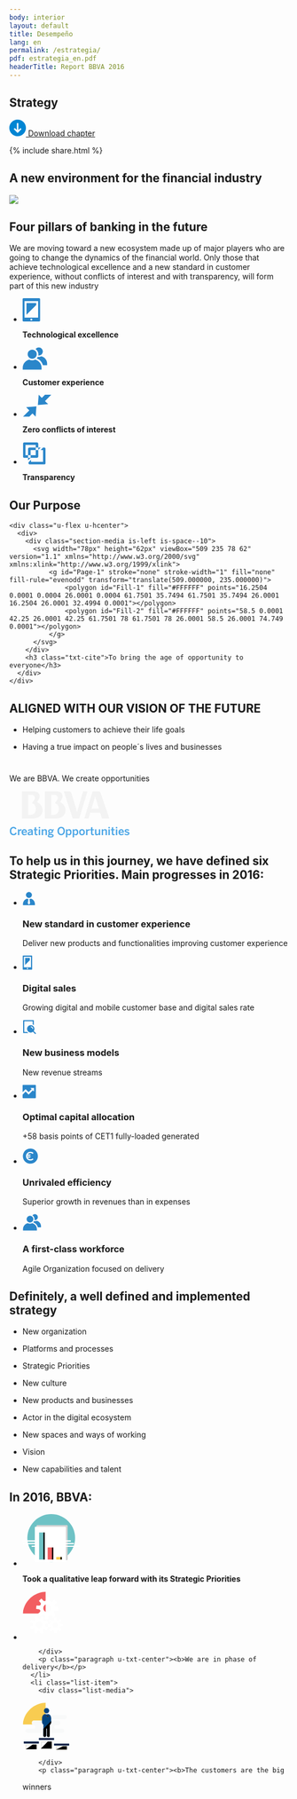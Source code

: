 ```yaml
---
body: interior
layout: default
title: Desempeño
lang: en
permalink: /estrategia/
pdf: estrategia_en.pdf
headerTitle: Report BBVA 2016
---
```



<section class="principal"  data-parallax="scroll" data-speed=".4" data-image-src="{{site.baseurl}}/images/background-estrategia.png">
  <div class="section-header section-header--strategy">
    <h1>Strategy</h1>
  </div>
</section>

<section class="section-option">
  <div class="container container--small u-flex u-space-between">
    <p class="download-option">
      <a href="{{site.baseurl}}/downloads/{{ page.pdf }}" target="_blank">
        <svg width="30px" height="30px" viewBox="-7 -1741 30 30" version="1.1" xmlns="http://www.w3.org/2000/svg" xmlns:xlink="http://www.w3.org/1999/xlink">
          <path d="M8,-1741 C-0.318181818,-1741 -7,-1734.31818 -7,-1726 C-7,-1717.68182 -0.318181818,-1711 8,-1711 C16.3181818,-1711 23,-1717.68182 23,-1726 C23,-1734.31818 16.3181818,-1741 8,-1741 Z M14.6136364,-1723.47727 L8.47727273,-1717.34091 C8.34090909,-1717.20455 8.13636364,-1717.13636 8,-1717.13636 C7.79545455,-1717.13636 7.65909091,-1717.20455 7.52272727,-1717.34091 L1.38636364,-1723.47727 C1.25,-1723.61364 1.18181818,-1723.75 1.18181818,-1723.95455 C1.18181818,-1724.15909 1.25,-1724.29545 1.38636364,-1724.43182 L2.34090909,-1725.38636 C2.61363636,-1725.65909 3.02272727,-1725.65909 3.29545455,-1725.38636 L6.02272727,-1722.65909 C6.22727273,-1722.45455 6.63636364,-1722.59091 6.63636364,-1722.93182 L6.63636364,-1734.18182 C6.63636364,-1734.59091 6.90909091,-1734.86364 7.31818182,-1734.86364 L8.68181818,-1734.86364 C9.09090909,-1734.86364 9.36363636,-1734.59091 9.36363636,-1734.18182 L9.36363636,-1722.86364 C9.36363636,-1722.59091 9.70454545,-1722.38636 9.97727273,-1722.59091 L12.7045455,-1725.31818 C12.9772727,-1725.59091 13.3863636,-1725.59091 13.6590909,-1725.31818 L14.6136364,-1724.36364 C14.75,-1724.22727 14.8181818,-1724.09091 14.8181818,-1723.88636 C14.8181818,-1723.75 14.75,-1723.61364 14.6136364,-1723.47727 Z" id="Shape" stroke="none" fill="#0085D3" fill-rule="evenodd"></path>
        </svg>
        Download chapter
      </a>
    </p>
    {% include share.html %}


  </div>
</section>

<section class="section">
  <div class="container container--small">
    <h2 class="title-section title-section--inside u-txt-center">A new environment for the financial industry</h2>
    <img src="{{site.baseurl}}/images/grafico-entorno-en.svg" />
  </div>
</section>


<section class="section section--pilares" data-parallax="scroll" data-speed=".4" data-image-src="{{site.baseurl}}/images/bg-pilares.png">
  <div class="container">
    <h2 class="u-txt-center title-section title-section--inside">Four pillars of banking in the future</h2>
    <p class="paragraph is-l u-txt-center paragraph--big">We are moving toward a new ecosystem made up of major players who are going to change the dynamics of the financial world.
Only those that achieve technological excellence and a new standard in customer experience, without conflicts of interest and with
transparency, will form part of this new industry</p>
  </div>
  <div class="container container--small">
    <ul class="list list--fourItems">
      <li class="list-item">
        <div class="list-media is-small">
          <svg width="32px" height="43px" viewBox="305 500 32 43" version="1.1" xmlns="http://www.w3.org/2000/svg" xmlns:xlink="http://www.w3.org/1999/xlink">
              <g id="Group" stroke="none" stroke-width="1" fill="none" fill-rule="evenodd" transform="translate(305.000000, 500.000000)">
                  <path d="M0,1.7546 C0,0.7856 0.78,0.0006 1.755,0.0006 L29.805,0.0006 C30.774,0.0006 31.56,0.7846 31.56,1.7546 L31.56,40.3246 C31.56,41.2946 30.78,42.0796 29.805,42.0796 L1.755,42.0796 C0.786,42.0796 0,41.2956 0,40.3246 L0,1.7546 Z M3.507,35.0656 L28.053,35.0656 L28.053,5.2596 L3.507,5.2596 L3.507,35.0656 Z M14.027,38.5726 C14.027,37.6046 14.805,36.8196 15.78,36.8196 C16.748,36.8196 17.533,37.5976 17.533,38.5726 C17.533,39.5416 16.755,40.3266 15.78,40.3266 C14.812,40.3266 14.027,39.5476 14.027,38.5726 L14.027,38.5726 Z" id="Fill-9" fill="#2A86CA"></path>
                  <polygon id="Fill-11" fill="#2A86CA" points="24.5465 12.2732 7.0135 29.8062 7.0135 8.7672 24.5465 8.7672"></polygon>
              </g>
          </svg>
        </div>
        <p class="paragraph u-txt-center"><b>Technological excellence</b></p>
      </li>
      <li class="list-item">
        <div class="list-media is-small">
          <svg width="45px" height="41px" viewBox="493 501 45 41" version="1.1" xmlns="http://www.w3.org/2000/svg" xmlns:xlink="http://www.w3.org/1999/xlink">
              <g id="Group-2" stroke="none" stroke-width="1" fill="none" fill-rule="evenodd" transform="translate(493.000000, 501.000000)">
                  <path d="M17.3241,21.1926 C21.8411,21.1926 25.5021,17.5306 25.5021,13.0146 C25.5021,8.4976 21.8411,4.8366 17.3241,4.8366 C12.8071,4.8366 9.1461,8.4976 9.1461,13.0146 C9.1461,17.5306 12.8071,21.1926 17.3241,21.1926" id="Fill-1" fill="#2A86CA"></path>
                  <path d="M22.5945,22.8288 C20.9965,23.6148 19.1815,24.0588 17.2715,24.0588 C15.3605,24.0588 13.5095,23.6138 11.9115,22.8278 C5.2365,24.4178 0.2495,30.2968 0.2495,37.3068 L0.2495,40.8198 L34.2345,40.8198 L34.2345,37.3068 C34.2345,30.2958 29.2615,24.4198 22.5945,22.8288" id="Fill-3" fill="#2A86CA"></path>
                  <path d="M28.5009,13.0144 C28.5009,13.8014 28.4179,14.5704 28.2619,15.3114 C28.5759,15.3534 28.8959,15.3764 29.2209,15.3764 C33.2359,15.3764 36.4899,12.1224 36.4899,8.1074 C36.4899,4.0924 33.2359,0.8374 29.2209,0.8374 C26.8739,0.8374 24.7869,1.9514 23.4579,3.6784 C26.4929,5.6784 28.5009,9.1154 28.5009,13.0144" id="Fill-5" fill="#2A86CA"></path>
                  <path d="M44.2303,29.7004 C44.2303,23.4694 39.8213,18.2454 33.8943,16.8314 C32.4743,17.5294 30.8663,17.9254 29.1683,17.9254 C28.5793,17.9254 27.9983,17.8744 27.4303,17.7834 C26.9403,18.8174 26.2963,19.7634 25.5273,20.5954 C31.0853,22.6804 35.2013,27.2624 36.6573,32.8234 L44.2303,32.8234 L44.2303,29.7004 Z" id="Fill-7" fill="#2A86CA"></path>
              </g>
          </svg>
        </div>
        <p class="paragraph u-txt-center"><b>Customer experience</b></p>
      </li>
      <li class="list-item">
        <div class="list-media is-small">
        <svg width="52px" height="40px" viewBox="695 502 52 40" version="1.1" xmlns="http://www.w3.org/2000/svg" xmlns:xlink="http://www.w3.org/1999/xlink">
            <path d="M718.4828,541.5613 L719.9048,523.0753 L701.4188,524.4973 L707.1068,530.1853 L695.7508,541.5143 L707.1268,541.5143 L712.7948,535.8733 L718.4828,541.5613 Z M723.9978,502.0563 L722.5758,520.5423 L741.0608,519.1203 L735.3728,513.4323 L746.7298,502.1033 L735.3538,502.1033 L729.6848,507.7443 L723.9978,502.0563 Z" id="Fill-16" stroke="none" fill="#2A86CA" fill-rule="evenodd"></path>
        </svg>
        </div>
        <p class="paragraph u-txt-center"><b>Zero conflicts of interest</b></p>
      </li>
      <li class="list-item">
        <div class="list-media is-small">
          <svg width="42px" height="41px" viewBox="884 503 42 41" version="1.1" xmlns="http://www.w3.org/2000/svg" xmlns:xlink="http://www.w3.org/1999/xlink">
              <defs>
                  <polygon id="path-1" points="0.6115 40 41.5325 40 41.5325 0.3591 0.6115 0.3591 0.6115 40"></polygon>
              </defs>
              <g id="Group-15" stroke="none" stroke-width="1" fill="none" fill-rule="evenodd" transform="translate(884.000000, 503.634200)">
                  <mask id="mask-2" fill="white">
                      <use xlink:href="#path-1"></use>
                  </mask>
                  <g id="Clip-14"></g>
                  <path d="M14.4525,28.1741 L9.8385,32.5161 L9.8385,11.8941 C9.8385,10.6201 10.8725,9.5871 12.1455,9.5871 L32.5685,9.5871 L28.2255,14.2011 L14.4525,14.2011 L14.4525,28.1741 Z M39.2255,40.0001 L12.8825,40.0001 C11.6095,40.0001 10.5755,38.9681 10.5755,37.6931 L10.5755,36.2611 L15.1895,31.6061 L15.1895,35.3861 L36.9195,35.3861 L36.9195,14.2341 L32.5255,14.2341 L36.8685,9.6201 L39.2255,9.6201 C40.5015,9.6201 41.5325,10.6531 41.5325,11.9261 L41.5325,37.6931 C41.5325,38.9681 40.5015,40.0001 39.2255,40.0001 L39.2255,40.0001 Z M5.2245,23.4281 L23.6795,23.4281 L23.6795,4.9731 L5.2245,4.9731 L5.2245,23.4281 Z M25.9875,28.0421 L2.9185,28.0421 C1.6445,28.0421 0.6115,27.0111 0.6115,25.7361 L0.6115,2.6661 C0.6115,1.3931 1.6445,0.3591 2.9185,0.3591 L25.9875,0.3591 C27.2625,0.3591 28.2945,1.3931 28.2945,2.6661 L28.2945,25.7361 C28.2945,27.0111 27.2625,28.0421 25.9875,28.0421 L25.9875,28.0421 Z" id="Fill-13" fill="#2A86CA" mask="url(#mask-2)"></path>
              </g>
          </svg>
        </div>
        <p class="paragraph u-txt-center"><b>Transparency</b></p>
      </li>
    </ul>
  </div>
</section>

<section class="section section--blueDark section--piramids">
  <div class="container">
    <h2 class="title-section title-section--inside u-txt-center">Our Purpose</h2>

    <div class="u-flex u-hcenter">
      <div>
        <div class="section-media is-left is-space--10">
          <svg width="78px" height="62px" viewBox="509 235 78 62" version="1.1" xmlns="http://www.w3.org/2000/svg" xmlns:xlink="http://www.w3.org/1999/xlink">
              <g id="Page-1" stroke="none" stroke-width="1" fill="none" fill-rule="evenodd" transform="translate(509.000000, 235.000000)">
                  <polygon id="Fill-1" fill="#FFFFFF" points="16.2504 0.0001 0.0004 26.0001 0.0004 61.7501 35.7494 61.7501 35.7494 26.0001 16.2504 26.0001 32.4994 0.0001"></polygon>
                  <polygon id="Fill-2" fill="#FFFFFF" points="58.5 0.0001 42.25 26.0001 42.25 61.7501 78 61.7501 78 26.0001 58.5 26.0001 74.749 0.0001"></polygon>
              </g>
          </svg>
        </div>
        <h3 class="txt-cite">To bring the age of opportunity to everyone</h3>
      </div>
    </div>
  </div>
</section>


<section class="section">
  <div class="container container--small">
    <h2 class="paragraph u-blue u-txt-center u-upperCase"><b>ALIGNED WITH OUR VISION OF THE FUTURE</b></h2>
    <ul class="list list--twoItems list-decoration" style="margin-bottom: 40px;">
      <li class="list-item list-decorationItem">
        <p class="paragraph no-margin">Helping customers to achieve their life goals</p>
      </li>
      <li class="list-item list-decorationItem">
        <p class="paragraph no-margin">Having a true impact on people´s lives and businesses</p>
      </li>
    </ul>
    <p class="paragraph no-margin u-txt-center is-l u-blue">We are BBVA. We create opportunities</p> 
  </div>
</section>

<section class="section section--blueDark">
  <div class="container container--small u-flex u-hcenter">
    <svg width="217px" height="85px" viewBox="619 309 217 85" version="1.1" xmlns="http://www.w3.org/2000/svg" xmlns:xlink="http://www.w3.org/1999/xlink">
        <g id="Page-1" stroke="none" stroke-width="1" fill="none" fill-rule="evenodd" transform="translate(619.000000, 310.000000)">
            <path d="M165.5721,4.9914 C164.2631,0.9694 163.5191,0.0244 159.6811,0.0244 L150.3281,0.0244 L135.3471,48.9594 L142.9591,48.9594 L146.1521,38.3874 L163.9981,38.3874 L167.2181,48.9594 L180.4611,48.9594 L165.5721,4.9914 Z M148.3261,31.2164 L154.9941,8.9044 L161.7791,31.2164 L148.3261,31.2164 Z" id="Fill-1" fill="#F3F3F3"></path>
            <path d="M91.5029,19.214 L93.8469,15.648 C98.9319,8.146 95.4269,0 85.4259,0 L64.1319,0 L64.1319,48.959 L84.6849,48.959 C102.7579,48.959 108.2199,27.922 91.5029,19.214 L91.5029,19.214 Z M75.6449,42.4 L75.6449,6.402 L81.9369,6.402 C84.9479,6.402 87.5769,8.907 87.5769,11.896 C87.5769,12.952 87.3529,13.921 86.3259,15.451 L82.2809,21.565 C86.5169,22.581 89.3529,25.84 89.3529,31.94 C89.3529,39.278 84.9479,42.4 79.1309,42.4 L75.6449,42.4 Z" id="Fill-3" fill="#F3F3F3"></path>
            <path d="M50.0463,19.214 L52.4443,15.648 C57.4663,8.146 54.0193,0 44.0353,0 L22.6993,0 L22.6993,48.959 L43.2863,48.959 C61.3333,48.959 66.7913,27.922 50.0463,19.214 M37.7223,42.4 L34.2203,42.4 L34.2203,6.402 L40.5113,6.402 C43.5363,6.402 46.1683,8.907 46.1683,11.896 C46.1683,12.952 45.9283,13.921 44.9193,15.451 L40.8443,21.565 C45.0763,22.581 47.9393,25.84 47.9393,31.94 C47.9393,39.278 43.5363,42.4 37.7223,42.4" id="Fill-5" fill="#F3F3F3"></path>
            <path d="M112.9866,6.3937 C111.2476,0.8747 110.3726,-0.0003 107.0236,-0.0003 L98.3796,-0.0003 L114.3776,48.9587 L126.1546,48.9587 L141.0636,-0.0003 L133.3026,-0.0003 L122.2846,37.1707 L112.9866,6.3937 Z" id="Fill-7" fill="#F3F3F3"></path>
            <path d="M7.52,79.3040514 C10.62,79.3040514 12.42,77.7240514 13.3,75.2840514 L11.14,74.3040514 C10.56,75.9640514 9.36,77.0640514 7.52,77.0640514 C4.94,77.0640514 3.46,74.9840514 3.46,71.5640514 C3.46,68.3240514 4.86,66.2440514 7.38,66.2440514 C9.16,66.2440514 10.24,67.2440514 10.82,68.6240514 L12.94,67.3640514 C11.92,65.1640514 10.18,63.9440514 7.38,63.9440514 C3.74,63.9440514 0.96,66.7240514 0.96,71.5840514 C0.96,76.5840514 3.7,79.3040514 7.52,79.3040514 Z M18.021,79.0240514 L18.021,72.3040514 C18.701,71.1640514 19.841,70.4240514 21.461,70.4240514 C21.621,70.4240514 21.941,70.4240514 22.101,70.4640514 L21.881,68.2040514 L21.781,68.2040514 C19.801,68.2040514 18.681,69.1440514 18.041,70.1440514 L18.021,70.1440514 L17.821,68.4240514 L15.561,68.4240514 L15.561,79.0240514 L18.021,79.0240514 Z M27.362,79.2440514 C29.182,79.2440514 30.562,78.6840514 31.762,77.5440514 L30.782,75.9240514 C29.962,76.7240514 28.822,77.2840514 27.502,77.2840514 C25.902,77.2840514 24.702,76.3840514 24.622,74.5240514 L31.882,74.5240514 L31.882,73.9440514 C31.882,69.6240514 29.522,68.2040514 27.222,68.2040514 C25.022,68.2040514 22.162,69.7440514 22.162,73.7240514 C22.162,77.6240514 24.622,79.2440514 27.362,79.2440514 Z M24.642,72.7040514 C24.882,71.0040514 25.982,70.2040514 27.202,70.2040514 C28.682,70.2040514 29.502,71.1440514 29.622,72.7040514 L24.642,72.7040514 Z M36.963,77.2840514 C36.043,77.2840514 35.463,76.8440514 35.463,76.0040514 C35.463,74.9440514 36.563,74.2040514 39.983,73.7240514 L39.983,76.0640514 C39.223,76.8240514 38.223,77.2840514 36.963,77.2840514 Z M36.083,79.1840514 C37.663,79.1840514 38.963,78.7040514 39.983,77.6640514 L40.183,79.0240514 L42.383,79.0240514 L42.383,72.0440514 C42.383,69.5640514 41.203,68.2040514 38.463,68.2040514 C36.023,68.2040514 34.503,69.1040514 33.383,70.1440514 L34.723,71.6440514 C35.703,70.8240514 36.763,70.2240514 38.143,70.2240514 C39.403,70.2240514 39.983,70.7640514 39.983,71.7440514 L39.983,72.0640514 C35.023,72.6240514 33.063,74.0640514 33.063,76.4040514 C33.063,78.1440514 34.343,79.1840514 36.083,79.1840514 Z M49.084,79.1640514 C49.744,79.1640514 50.724,79.0640514 51.024,79.0040514 L50.824,77.0640514 C50.524,77.1440514 50.144,77.2240514 49.744,77.2240514 C48.744,77.2240514 48.264,76.8640514 48.264,75.7240514 L48.264,70.3640514 L51.004,70.3640514 L51.004,68.4240514 L48.264,68.4240514 L48.264,64.5240514 L45.824,64.8840514 L45.824,68.4240514 L44.024,68.4240514 L44.024,70.3640514 L45.824,70.3640514 L45.824,76.1040514 C45.824,78.4040514 46.844,79.1640514 49.084,79.1640514 Z M54.345,66.8440514 C55.265,66.8440514 55.785,66.2840514 55.785,65.5440514 C55.785,64.8040514 55.265,64.2440514 54.345,64.2440514 C53.445,64.2440514 52.945,64.8040514 52.945,65.5440514 C52.945,66.2840514 53.445,66.8440514 54.345,66.8440514 Z M55.585,79.0240514 L55.585,68.4240514 L53.145,68.4240514 L53.145,79.0240514 L55.585,79.0240514 Z M60.906,79.0240514 L60.906,71.6240514 C61.826,70.7840514 62.726,70.2440514 63.786,70.2440514 C64.926,70.2440514 65.406,70.8440514 65.406,72.0240514 L65.406,79.0240514 L67.846,79.0240514 L67.846,71.3040514 C67.846,69.2040514 66.646,68.2040514 64.726,68.2040514 C62.966,68.2040514 61.686,69.0440514 60.906,69.9240514 L60.706,68.4240514 L58.446,68.4240514 L58.446,79.0240514 L60.906,79.0240514 Z M74.547,74.0840514 C73.187,74.0840514 72.367,73.3840514 72.367,72.0840514 C72.367,70.7840514 73.167,70.0440514 74.527,70.0440514 C75.927,70.0440514 76.687,70.7640514 76.687,72.0840514 C76.687,73.3840514 75.887,74.0840514 74.547,74.0840514 Z M74.487,83.1440514 C77.767,83.1440514 79.967,82.0840514 79.967,79.9040514 C79.967,78.0440514 78.727,77.2040514 75.587,77.0040514 L73.707,76.8840514 C72.767,76.8040514 72.487,76.6640514 72.487,76.2440514 C72.487,75.9640514 72.707,75.7440514 73.027,75.5640514 C73.547,75.7040514 73.907,75.7840514 74.507,75.7840514 C77.267,75.7840514 78.927,74.2240514 78.927,72.0040514 C78.927,71.4440514 78.787,70.9440514 78.547,70.5640514 C79.287,70.3240514 80.007,70.2640514 80.507,70.2640514 L80.187,68.2840514 C79.367,68.3640514 78.407,68.8040514 77.767,69.3240514 C77.047,68.6840514 75.967,68.2040514 74.507,68.2040514 C71.727,68.2040514 70.047,69.8240514 70.047,72.0040514 C70.047,73.3040514 70.647,74.3840514 71.727,75.0640514 C70.927,75.5440514 70.287,76.2040514 70.287,77.0040514 C70.287,77.5840514 70.567,78.0240514 71.107,78.3040514 C70.027,78.7240514 69.367,79.4840514 69.367,80.5440514 C69.367,82.0840514 70.827,83.1440514 74.487,83.1440514 Z M74.867,81.3640514 C72.707,81.3640514 71.627,81.0640514 71.627,80.1240514 C71.627,79.5840514 71.907,79.0840514 72.607,78.7640514 C72.827,78.8040514 73.027,78.8240514 73.247,78.8240514 L75.087,78.9440514 C77.247,79.0840514 77.787,79.3640514 77.787,80.1240514 C77.787,80.8840514 76.667,81.3640514 74.867,81.3640514 Z M93.629,79.3040514 C97.189,79.3040514 100.289,76.6040514 100.289,71.6240514 C100.289,66.6440514 97.189,63.9440514 93.629,63.9440514 C90.049,63.9440514 86.949,66.6440514 86.949,71.6240514 C86.949,76.6040514 90.049,79.3040514 93.629,79.3040514 Z M93.629,77.0640514 C91.129,77.0640514 89.449,74.9840514 89.449,71.6240514 C89.449,68.2640514 91.129,66.2440514 93.629,66.2440514 C96.129,66.2440514 97.809,68.2640514 97.809,71.6240514 C97.809,74.9840514 96.129,77.0640514 93.629,77.0640514 Z M107.31,77.2440514 C106.29,77.2440514 105.55,76.8040514 104.69,75.9640514 L104.69,71.6240514 C105.43,70.8640514 106.25,70.3040514 107.27,70.3040514 C108.85,70.3040514 109.81,71.5240514 109.81,73.7240514 C109.81,76.1840514 108.83,77.2440514 107.31,77.2440514 Z M104.69,82.8440514 L104.69,77.8640514 C105.49,78.7440514 106.59,79.1840514 108.03,79.1840514 C110.47,79.1840514 112.27,77.3840514 112.27,73.7040514 C112.27,70.0240514 110.49,68.2040514 108.07,68.2040514 C106.49,68.2040514 105.41,68.9240514 104.69,69.8040514 L104.49,68.4240514 L102.23,68.4240514 L102.23,83.2040514 L104.69,82.8440514 Z M119.511,77.2440514 C118.491,77.2440514 117.751,76.8040514 116.891,75.9640514 L116.891,71.6240514 C117.631,70.8640514 118.451,70.3040514 119.471,70.3040514 C121.051,70.3040514 122.011,71.5240514 122.011,73.7240514 C122.011,76.1840514 121.031,77.2440514 119.511,77.2440514 Z M116.891,82.8440514 L116.891,77.8640514 C117.691,78.7440514 118.791,79.1840514 120.231,79.1840514 C122.671,79.1840514 124.471,77.3840514 124.471,73.7040514 C124.471,70.0240514 122.691,68.2040514 120.271,68.2040514 C118.691,68.2040514 117.611,68.9240514 116.891,69.8040514 L116.691,68.4240514 L114.431,68.4240514 L114.431,83.2040514 L116.891,82.8440514 Z M131.212,79.2440514 C133.792,79.2440514 136.372,77.6040514 136.372,73.7240514 C136.372,69.8240514 133.792,68.2040514 131.212,68.2040514 C128.612,68.2040514 126.032,69.8240514 126.032,73.7240514 C126.032,77.6040514 128.632,79.2440514 131.212,79.2440514 Z M131.212,77.1840514 C129.312,77.1840514 128.492,75.7640514 128.492,73.7440514 C128.492,71.6440514 129.432,70.3040514 131.212,70.3040514 C133.072,70.3040514 133.932,71.7840514 133.932,73.7440514 C133.932,75.7640514 132.992,77.1840514 131.212,77.1840514 Z M140.993,79.0240514 L140.993,72.3040514 C141.673,71.1640514 142.813,70.4240514 144.433,70.4240514 C144.593,70.4240514 144.913,70.4240514 145.073,70.4640514 L144.853,68.2040514 L144.753,68.2040514 C142.773,68.2040514 141.653,69.1440514 141.013,70.1440514 L140.993,70.1440514 L140.793,68.4240514 L138.533,68.4240514 L138.533,79.0240514 L140.993,79.0240514 Z M150.794,79.1640514 C151.454,79.1640514 152.434,79.0640514 152.734,79.0040514 L152.534,77.0640514 C152.234,77.1440514 151.854,77.2240514 151.454,77.2240514 C150.454,77.2240514 149.974,76.8640514 149.974,75.7240514 L149.974,70.3640514 L152.714,70.3640514 L152.714,68.4240514 L149.974,68.4240514 L149.974,64.5240514 L147.534,64.8840514 L147.534,68.4240514 L145.734,68.4240514 L145.734,70.3640514 L147.534,70.3640514 L147.534,76.1040514 C147.534,78.4040514 148.554,79.1640514 150.794,79.1640514 Z M157.775,79.2440514 C159.515,79.2440514 160.795,78.3840514 161.575,77.5440514 L161.775,79.0240514 L164.035,79.0240514 L164.035,68.4240514 L161.575,68.4240514 L161.575,75.7640514 C160.655,76.6040514 159.755,77.1640514 158.695,77.1640514 C157.555,77.1640514 157.095,76.6040514 157.095,75.4840514 L157.095,68.4240514 L154.635,68.4240514 L154.635,76.1440514 C154.635,78.2440514 155.835,79.2440514 157.775,79.2440514 Z M169.236,79.0240514 L169.236,71.6240514 C170.156,70.7840514 171.056,70.2440514 172.116,70.2440514 C173.256,70.2440514 173.736,70.8440514 173.736,72.0240514 L173.736,79.0240514 L176.176,79.0240514 L176.176,71.3040514 C176.176,69.2040514 174.976,68.2040514 173.056,68.2040514 C171.296,68.2040514 170.016,69.0440514 169.236,69.9240514 L169.036,68.4240514 L166.776,68.4240514 L166.776,79.0240514 L169.236,79.0240514 Z M180.137,66.8440514 C181.057,66.8440514 181.577,66.2840514 181.577,65.5440514 C181.577,64.8040514 181.057,64.2440514 180.137,64.2440514 C179.237,64.2440514 178.737,64.8040514 178.737,65.5440514 C178.737,66.2840514 179.237,66.8440514 180.137,66.8440514 Z M181.377,79.0240514 L181.377,68.4240514 L178.937,68.4240514 L178.937,79.0240514 L181.377,79.0240514 Z M188.298,79.1640514 C188.958,79.1640514 189.938,79.0640514 190.238,79.0040514 L190.038,77.0640514 C189.738,77.1440514 189.358,77.2240514 188.958,77.2240514 C187.958,77.2240514 187.478,76.8640514 187.478,75.7240514 L187.478,70.3640514 L190.218,70.3640514 L190.218,68.4240514 L187.478,68.4240514 L187.478,64.5240514 L185.038,64.8840514 L185.038,68.4240514 L183.238,68.4240514 L183.238,70.3640514 L185.038,70.3640514 L185.038,76.1040514 C185.038,78.4040514 186.058,79.1640514 188.298,79.1640514 Z M193.559,66.8440514 C194.479,66.8440514 194.999,66.2840514 194.999,65.5440514 C194.999,64.8040514 194.479,64.2440514 193.559,64.2440514 C192.659,64.2440514 192.159,64.8040514 192.159,65.5440514 C192.159,66.2840514 192.659,66.8440514 193.559,66.8440514 Z M194.799,79.0240514 L194.799,68.4240514 L192.359,68.4240514 L192.359,79.0240514 L194.799,79.0240514 Z M202.26,79.2440514 C204.08,79.2440514 205.46,78.6840514 206.66,77.5440514 L205.68,75.9240514 C204.86,76.7240514 203.72,77.2840514 202.4,77.2840514 C200.8,77.2840514 199.6,76.3840514 199.52,74.5240514 L206.78,74.5240514 L206.78,73.9440514 C206.78,69.6240514 204.42,68.2040514 202.12,68.2040514 C199.92,68.2040514 197.06,69.7440514 197.06,73.7240514 C197.06,77.6240514 199.52,79.2440514 202.26,79.2440514 Z M199.54,72.7040514 C199.78,71.0040514 200.88,70.2040514 202.1,70.2040514 C203.58,70.2040514 204.4,71.1440514 204.52,72.7040514 L199.54,72.7040514 Z M212.381,79.2240514 C214.821,79.2240514 216.841,78.1840514 216.841,75.8640514 C216.841,73.6240514 215.021,73.0640514 212.641,72.5840514 C211.061,72.2440514 210.481,71.9240514 210.481,71.2240514 C210.481,70.5840514 211.061,70.1440514 212.261,70.1440514 C213.401,70.1440514 214.521,70.5640514 215.521,71.2840514 L216.381,69.5440514 C215.261,68.7440514 213.981,68.2040514 212.081,68.2040514 C209.741,68.2040514 208.181,69.4440514 208.181,71.3240514 C208.181,73.6040514 209.901,74.2040514 212.141,74.6640514 C213.901,75.0240514 214.521,75.3240514 214.521,76.1840514 C214.521,76.9240514 213.721,77.3440514 212.401,77.3440514 C211.021,77.3440514 209.701,76.7240514 208.741,75.9040514 L207.801,77.5640514 C208.821,78.4640514 210.341,79.2240514 212.381,79.2240514 Z" id="Creating-Opportunities" fill="#49A5E6"></path>
        </g>
    </svg>

  </div>
</section>


<section class="section section--grey">
  <div class="container">
    <h2 class="title-section u-txt-center">To help us in this journey, we have defined six Strategic Priorities.
Main progresses in 2016:</h2>
  </div>
  <div class="container container--small">
    <ul class="list list--threeItems ">
      <li class="list-item">
        <div class="list-media is-left is-small">
          <svg width="23px" height="25px" viewBox="337 326 23 25" version="1.1" xmlns="http://www.w3.org/2000/svg" xmlns:xlink="http://www.w3.org/1999/xlink">
              <desc>Created with Sketch.</desc>
              <defs></defs>
              <g id="Group" stroke="none" stroke-width="1" fill="none" fill-rule="evenodd" transform="translate(337.000000, 326.000000)">
                  <path d="M11.4224,11.2436 C14.4074,11.2436 16.8284,8.8236 16.8284,5.8376 C16.8284,2.8526 14.4074,0.4316 11.4224,0.4316 C8.4374,0.4316 6.0164,2.8526 6.0164,5.8376 C6.0164,8.8236 8.4374,11.2436 11.4224,11.2436" id="Fill-1" fill="#2A86CA"></path>
                  <path d="M14.8096,12.603 C14.0956,12.961 13.2886,13.211 12.5026,13.329 L12.5026,13.406 L13.5836,20.975 L11.4216,23.137 L9.2606,20.975 L10.3416,13.406 L10.3416,13.329 C9.4576,13.21 8.7476,12.961 8.0336,12.603 C3.7706,13.641 0.6196,17.479 0.6196,22.056 L0.6196,24.198 L22.2246,24.198 L22.2246,22.056 C22.2246,17.478 19.0676,13.642 14.8096,12.603" id="Fill-3" fill="#2A86CA"></path>
              </g>
          </svg>
        </div>
        <h3 class="title-list">New standard in customer experience</h3>
        <p class="paragraph">Deliver new products and
functionalities improving customer experience</p>
      </li>
      <li class="list-item">
        <div class="list-media is-left is-small">
          <svg width="18px" height="26px" viewBox="598 324 18 26" version="1.1" xmlns="http://www.w3.org/2000/svg" xmlns:xlink="http://www.w3.org/1999/xlink">
              <g id="Group-2" stroke="none" stroke-width="1" fill="none" fill-rule="evenodd" transform="translate(598.000000, 324.000000)">
                  <path d="M0.2396,1.0635 C0.2396,0.4765 0.7126,0.0005 1.3026,0.0005 L16.1766,0.0005 C16.7636,0.0005 17.2396,0.4755 17.2396,1.0635 L17.2396,24.4375 C17.2396,25.0245 16.7666,25.5005 16.1766,25.5005 L1.3026,25.5005 C0.7166,25.5005 0.2396,25.0245 0.2396,24.4375 L0.2396,1.0635 Z M2.3646,21.2505 L15.1146,21.2505 L15.1146,2.1255 L2.3646,2.1255 L2.3646,21.2505 Z M7.6766,23.3755 C7.6766,22.7885 8.1486,22.3125 8.7396,22.3125 C9.3266,22.3125 9.8026,22.7845 9.8026,23.3755 C9.8026,23.9615 9.3306,24.4375 8.7396,24.4375 C8.1526,24.4375 7.6766,23.9665 7.6766,23.3755 L7.6766,23.3755 Z" id="Fill-21" fill="#2A86CA"></path>
                  <polygon id="Fill-23" fill="#2A86CA" points="12.9896 8.5 4.4896 17 4.4896 4.25 12.9896 4.25"></polygon>
              </g>
          </svg>
        </div>
        <h3 class="title-list">Digital sales</h3>
        <p class="paragraph">Growing digital and mobile
customer base and digital sales rate</p>
      </li>
      <li class="list-item">
        <div class="list-media is-left is-small">
          <svg width="25px" height="26px" viewBox="859 326 25 26" version="1.1" xmlns="http://www.w3.org/2000/svg" xmlns:xlink="http://www.w3.org/1999/xlink">
              <g id="Group-3" stroke="none" stroke-width="1" fill="none" fill-rule="evenodd" transform="translate(859.000000, 326.000000)">
                  <path d="M17.6683,16.2363 C17.6683,14.6073 16.3473,13.2853 14.7173,13.2853 L14.7173,11.8103 C17.1613,11.8103 19.1433,13.7923 19.1433,16.2363 L17.6683,16.2363 Z M20.0903,20.1343 C20.8863,19.0393 21.3563,17.6933 21.3563,16.2363 C21.3563,12.5693 18.3843,9.5973 14.7173,9.5973 C11.0503,9.5973 8.0773,12.5693 8.0773,16.2363 C8.0773,19.9033 11.0503,22.8763 14.7173,22.8763 C16.1743,22.8763 17.5203,22.4053 18.6143,21.6103 L22.8313,25.8263 L24.3073,24.3513 L20.0903,20.1343 Z" id="Fill-17" fill="#2A86CA"></path>
                  <path d="M8.1048,21.769 L3.6148,21.769 C3.2798,21.769 3.0058,21.495 3.0058,21.161 L3.0058,3.105 C3.0058,2.77 3.2798,2.497 3.6148,2.497 L17.6128,2.497 C17.9478,2.497 18.2208,2.77 18.2208,3.105 L18.2208,8.336 C18.9588,8.671 19.6398,9.106 20.2508,9.624 L20.2508,1.077 C20.2508,0.742 19.9758,0.468 19.6408,0.468 L1.5858,0.468 C1.2508,0.468 0.9768,0.742 0.9768,1.077 L0.9768,23.189 C0.9768,23.524 1.2508,23.798 1.5858,23.798 L10.6188,23.798 C9.6578,23.284 8.8058,22.593 8.1048,21.769" id="Fill-19" fill="#2A86CA"></path>
              </g>
          </svg>
        </div>
        <h3 class="title-list">New business models</h3>
        <p class="paragraph">New revenue streams</p>
      </li>
      <li class="list-item">
        <div class="list-media is-left is-small">
          <svg width="24px" height="25px" viewBox="337 581 24 25" version="1.1" xmlns="http://www.w3.org/2000/svg" xmlns:xlink="http://www.w3.org/1999/xlink">
              <g id="Group-4" stroke="none" stroke-width="1" fill="none" fill-rule="evenodd" transform="translate(337.000000, 581.000000)">
                  <path d="M22.799,0.2998 L1.089,0.2998 C0.477,0.2998 0,0.7868 0,1.3888 L0,13.3288 L5.429,7.9008 L10.858,13.3288 L16.287,7.9008 L14.115,5.7298 L20.63,5.7298 L20.63,12.2438 L18.459,10.0718 L10.858,17.6728 L5.429,12.2438 L0,17.6728 L0,23.0988 C0,23.7098 0.487,24.1878 1.089,24.1878 L22.799,24.1878 C23.41,24.1878 23.887,23.6998 23.887,23.0988 L23.887,1.3888 C23.887,0.7778 23.4,0.2998 22.799,0.2998" id="Fill-15" fill="#2A86CA"></path>
              </g>
          </svg>
        </div>
        <h3 class="title-list">Optimal capital allocation</h3>
        <p class="paragraph">+58 basis points of CET1 fully-loaded generated </p>
      </li>
      <li class="list-item">
        <div class="list-media is-left is-small">
          <svg width="28px" height="28px" viewBox="598 580 28 28" version="1.1" xmlns="http://www.w3.org/2000/svg" xmlns:xlink="http://www.w3.org/1999/xlink">
              <g id="Group-5" stroke="none" stroke-width="1" fill="none" fill-rule="evenodd" transform="translate(598.000000, 580.000000)">
                  <path d="M15.165,10.8252 L12.906,13.0842 L8.416,13.0842 C8.397,13.2692 8.388,13.4582 8.388,13.6482 C8.388,13.8392 8.397,14.0272 8.416,14.2132 L15.165,14.2132 L12.906,16.4712 L9.145,16.4712 C10.122,18.1592 11.945,19.2962 14.035,19.2962 C15.595,19.2962 17.007,18.6642 18.028,17.6412 L19.626,19.2392 C18.195,20.6702 16.219,21.5542 14.035,21.5542 C9.669,21.5542 6.129,18.0142 6.129,13.6482 C6.129,13.4582 6.138,13.2702 6.151,13.0842 L6.129,13.0842 L6.153,13.0592 C6.455,8.9692 9.867,5.7422 14.035,5.7422 C16.219,5.7422 18.195,6.6272 19.626,8.0572 L18.028,9.6552 C17.007,8.6332 15.595,8.0012 14.035,8.0012 C11.945,8.0012 10.122,9.1382 9.145,10.8252 L15.165,10.8252 Z M14.035,0.0952 C6.55,0.0952 0.481,6.1632 0.481,13.6482 C0.481,21.1342 6.55,27.2022 14.035,27.2022 C21.52,27.2022 27.589,21.1342 27.589,13.6482 C27.589,6.1632 21.52,0.0952 14.035,0.0952 L14.035,0.0952 Z" id="Fill-13" fill="#2A86CA"></path>
              </g>
          </svg>
        </div>
        <h3 class="title-list">Unrivaled efficiency</h3>
        <p class="paragraph">Superior growth in revenues than in
expenses</p>
      </li>
      <li class="list-item">
        <div class="list-media is-left is-small">
          <svg width="34px" height="30px" viewBox="860 578 34 30" version="1.1" xmlns="http://www.w3.org/2000/svg" xmlns:xlink="http://www.w3.org/1999/xlink">
              <g id="Group-7" stroke="none" stroke-width="1" fill="none" fill-rule="evenodd" transform="translate(860.000000, 578.000000)">
                  <path d="M21.5706,9.3506 C21.5706,9.9326 21.5096,10.4986 21.3946,11.0466 C21.6266,11.0776 21.8626,11.0946 22.1016,11.0946 C25.0646,11.0946 27.4666,8.6926 27.4666,5.7296 C27.4666,2.7666 25.0646,0.3646 22.1016,0.3646 C20.3696,0.3646 18.8306,1.1866 17.8486,2.4606 C20.0896,3.9376 21.5706,6.4736 21.5706,9.3506" id="Fill-9" fill="#2A86CA"></path>
                  <g id="Group-6" transform="translate(0.000000, 3.000000)" fill="#2A86CA">
                      <path d="M13.3226,12.3872 C16.6556,12.3872 19.3576,9.6852 19.3576,6.3512 C19.3576,3.0182 16.6556,0.3162 13.3226,0.3162 C9.9886,0.3162 7.2866,3.0182 7.2866,6.3512 C7.2866,9.6852 9.9886,12.3872 13.3226,12.3872" id="Fill-5"></path>
                      <path d="M17.2122,13.5937 C16.0322,14.1737 14.6922,14.5017 13.2832,14.5017 C11.8732,14.5017 10.5072,14.1737 9.3272,13.5937 C4.4012,14.7677 0.7212,19.1057 0.7212,24.2797 L0.7212,26.8717 L25.8022,26.8717 L25.8022,24.2797 C25.8022,19.1057 22.1322,14.7687 17.2122,13.5937" id="Fill-7"></path>
                      <path d="M33.179,18.6665 C33.179,14.0665 29.925,10.2125 25.551,9.1685 C24.503,9.6845 23.317,9.9755 22.064,9.9755 C21.629,9.9755 21.2,9.9375 20.781,9.8705 C20.419,10.6345 19.944,11.3335 19.376,11.9455 C23.479,13.4845 26.516,16.8665 27.59,20.9715 L33.179,20.9715 L33.179,18.6665 Z" id="Fill-11"></path>
                  </g>
              </g>
          </svg>
        </div>
        <h3 class="title-list">A first-class workforce</h3>
        <p class="paragraph">Agile Organization focused on
delivery</p>
      </li>
    </ul>
  </div>
</section>


<section class="section">
  <div class="container container--small">
    <h2 class="title-section title-section--inside u-txt-center">Definitely, a well defined and implemented strategy</h2>
    <ul class="list list--threeItems list--images">
      <li class="list-item">
        <p class="paragraph">New organization</p>
      </li>
      <li class="list-item">
        <p class="paragraph">Platforms and processes</p>
      </li>
      <li class="list-item">
        <p class="paragraph">Strategic Priorities</p>
      </li>
      <li class="list-item">
        <p class="paragraph">New culture</p>
      </li>
      <li class="list-item">
        <p class="paragraph">New products and businesses</p>
      </li>
      <li class="list-item">
        <p class="paragraph">Actor in the digital ecosystem</p>
      </li>
      <li class="list-item">
        <p class="paragraph">New spaces and ways of working</p>
      </li>
      <li class="list-item">
        <p class="paragraph">Vision</p>
      </li>
      <li class="list-item">
        <p class="paragraph">New capabilities and talent</p>
      </li>
    </ul>
  </div>
</section>


<section class="section section--blue">
  <div class="container container--small">
    <h2 class="title-section u-txt-center">In 2016, BBVA:</h2>
    <ul class="list list--threeItems">
      <li class="list-item">
        <div class="list-media">
          <svg width="104px" height="95px" viewBox="563 419 104 95" version="1.1" xmlns="http://www.w3.org/2000/svg" xmlns:xlink="http://www.w3.org/1999/xlink">
              <defs>
                  <polygon id="path-1" points="0 94 103.307 94 103.307 0.246 0 0.246"></polygon>
                  <polygon id="path-3" points="0 94 103.307 94 103.307 0.246 0 0.246"></polygon>
                  <polygon id="path-5" points="0 94 103.307 94 103.307 0.246 0 0.246"></polygon>
                  <polygon id="path-7" points="0 94 103.307 94 103.307 0.246 0 0.246"></polygon>
                  <polygon id="path-9" points="0 94 103.307 94 103.307 0.246 0 0.246"></polygon>
                  <polygon id="path-11" points="0 94.7542 103.307 94.7542 103.307 1.0002 0 1.0002"></polygon>
              </defs>
              <g id="Page-1" stroke="none" stroke-width="1" fill="none" fill-rule="evenodd" transform="translate(563.000000, 419.000000)">
                  <path d="M94.7714,44.1175 C94.7714,67.9315 75.4664,87.2355 51.6534,87.2355 C27.8404,87.2355 8.5354,67.9315 8.5354,44.1175 C8.5354,20.3045 27.8404,1.0005 51.6534,1.0005 C75.4664,1.0005 94.7714,20.3045 94.7714,44.1175 Z" id="Fill-1" fill="#6EC2C5"></path>
                  <path d="M81.2775,82.6009 C81.2775,83.4399 80.5975,84.1199 79.7585,84.1199 L26.5875,84.1199 C25.7485,84.1199 25.0685,83.4399 25.0685,82.6009 L25.0685,22.3399 C25.0685,21.5009 25.7485,20.8209 26.5875,20.8209 L79.7585,20.8209 C80.5975,20.8209 81.2775,21.5009 81.2775,22.3399 L81.2775,82.6009 Z" id="Fill-3" fill="#D3D3D3"></path>
                  <g id="Group-9" transform="translate(0.000000, 0.754200)">
                      <path d="M16.2057,58.3018 C16.2057,58.8598 16.6597,59.3128 17.2187,59.3128 L102.2917,59.3128 C102.8507,59.3128 103.3047,58.8598 103.3047,58.3018 L103.3047,58.2958 C103.3047,57.7388 102.8507,57.2858 102.2917,57.2858 L17.2187,57.2858 C16.6597,57.2858 16.2057,57.7388 16.2057,58.2958 L16.2057,58.3018 Z" id="Fill-5" fill="#FFFFFF"></path>
                      <mask id="mask-2" fill="white">
                          <use xlink:href="#path-1"></use>
                      </mask>
                      <g id="Clip-8"></g>
                      <polygon id="Fill-7" fill="#FFFFFF" mask="url(#mask-2)" points="16.206 59.311 103.307 59.311 103.307 57.289 16.206 57.289"></polygon>
                  </g>
                  <g id="Group-14" transform="translate(0.000000, 0.754200)">
                      <path d="M0.0012,48.6807 C0.0012,49.2387 0.4552,49.6907 1.0142,49.6907 L86.0872,49.6907 C86.6472,49.6907 87.1002,49.2387 87.1002,48.6807 L87.1002,48.6747 C87.1002,48.1177 86.6472,47.6647 86.0872,47.6647 L1.0142,47.6647 C0.4552,47.6647 0.0012,48.1177 0.0012,48.6747 L0.0012,48.6807 Z" id="Fill-10" fill="#FFFFFF"></path>
                      <mask id="mask-4" fill="white">
                          <use xlink:href="#path-3"></use>
                      </mask>
                      <g id="Clip-13"></g>
                      <polygon id="Fill-12" fill="#FFFFFF" mask="url(#mask-4)" points="0 49.69 87.101 49.69 87.101 47.663 0 47.663"></polygon>
                  </g>
                  <g id="Group-19" transform="translate(0.000000, 0.754200)">
                      <path d="M5.3182,53.4912 C5.3182,54.0492 5.7722,54.5022 6.3312,54.5022 L91.4042,54.5022 C91.9642,54.5022 92.4172,54.0492 92.4172,53.4912 L92.4172,53.4852 C92.4172,52.9282 91.9642,52.4752 91.4042,52.4752 L6.3312,52.4752 C5.7722,52.4752 5.3182,52.9282 5.3182,53.4852 L5.3182,53.4912 Z" id="Fill-15" fill="#FFFFFF"></path>
                      <mask id="mask-6" fill="white">
                          <use xlink:href="#path-5"></use>
                      </mask>
                      <g id="Clip-18"></g>
                      <polygon id="Fill-17" fill="#FFFFFF" mask="url(#mask-6)" points="5.318 54.5 92.419 54.5 92.419 52.478 5.318 52.478"></polygon>
                  </g>
                  <g id="Group-24" transform="translate(0.000000, 0.754200)">
                      <path d="M0.5076,53.5069 C0.5076,54.0559 0.9546,54.5009 1.5056,54.5009 L2.2946,54.5009 C2.8456,54.5009 3.2926,54.0559 3.2926,53.5069 L3.2926,53.4709 C3.2926,52.9209 2.8456,52.4759 2.2946,52.4759 L1.5056,52.4759 C0.9546,52.4759 0.5076,52.9209 0.5076,53.4709 L0.5076,53.5069 Z" id="Fill-20" fill="#FFFFFF"></path>
                      <mask id="mask-8" fill="white">
                          <use xlink:href="#path-7"></use>
                      </mask>
                      <g id="Clip-23"></g>
                      <polygon id="Fill-22" fill="#FFFFFF" mask="url(#mask-8)" points="0.508 54.5 3.29 54.5 3.29 52.478 0.508 52.478"></polygon>
                  </g>
                  <g id="Group-29" transform="translate(0.000000, 0.754200)">
                      <path d="M94.4429,53.5069 C94.4429,54.0559 94.8899,54.5009 95.4409,54.5009 L96.2299,54.5009 C96.7809,54.5009 97.2279,54.0559 97.2279,53.5069 L97.2279,53.4709 C97.2279,52.9209 96.7809,52.4759 96.2299,52.4759 L95.4409,52.4759 C94.8899,52.4759 94.4429,52.9209 94.4429,53.4709 L94.4429,53.5069 Z" id="Fill-25" fill="#FFFFFF"></path>
                      <mask id="mask-10" fill="white">
                          <use xlink:href="#path-9"></use>
                      </mask>
                      <g id="Clip-28"></g>
                      <polygon id="Fill-27" fill="#FFFFFF" mask="url(#mask-10)" points="94.442 54.5 97.229 54.5 97.229 52.478 94.442 52.478"></polygon>
                  </g>
                  <path d="M23.5491,23.8597 C22.7101,23.8597 22.0301,24.5397 22.0301,25.3787 L22.0301,85.6387 C22.0301,86.4777 22.7101,87.1577 23.5491,87.1577 L76.7201,87.1577 C77.5591,87.1577 78.2391,86.4777 78.2391,85.6387 L78.2391,25.3787 C78.2391,24.5397 77.5591,23.8597 76.7201,23.8597 L23.5491,23.8597 Z" id="Fill-30" fill="#FFFFFF"></path>
                  <mask id="mask-12" fill="white">
                      <use xlink:href="#path-11"></use>
                  </mask>
                  <g id="Clip-33"></g>
                  <polygon id="Fill-32" fill="#6EC2C5" mask="url(#mask-12)" points="29.792 82.9202 39.877 82.9202 39.877 34.1462 29.792 34.1462"></polygon>
                  <polygon id="Fill-34" fill="#000000" mask="url(#mask-12)" points="37.487 82.9202 39.877 82.9202 39.877 34.1462 37.487 34.1462"></polygon>
                  <polygon id="Fill-35" fill="#F25E61" mask="url(#mask-12)" points="45.226 82.9202 55.311 82.9202 55.311 61.1682 45.226 61.1682"></polygon>
                  <polygon id="Fill-36" fill="#000000" mask="url(#mask-12)" points="52.921 82.9202 55.311 82.9202 55.311 61.1682 52.921 61.1682"></polygon>
                  <polygon id="Fill-37" fill="#F8CC51" mask="url(#mask-12)" points="60.66 82.9202 70.745 82.9202 70.745 78.3502 60.66 78.3502"></polygon>
                  <polygon id="Fill-38" fill="#000000" mask="url(#mask-12)" points="68.354 82.9202 70.744 82.9202 70.744 78.3502 68.354 78.3502"></polygon>
              </g>
          </svg>
        </div>
        <p class="paragraph u-txt-center"><b>Took a qualitative leap forward with its Strategic Priorities</b></p>
      </li>
      <li class="list-item">
        <div class="list-media">
          <svg width="87px" height="88px" viewBox="558 59 87 88" version="1.1" xmlns="http://www.w3.org/2000/svg" xmlns:xlink="http://www.w3.org/1999/xlink">
              <defs>
                  <polygon id="path-1" points="86.2357 0.764 0 0.764 0 86.9997 86.2357 86.9997 86.2357 0.764"></polygon>
              </defs>
              <g id="Page-1" stroke="none" stroke-width="1" fill="none" fill-rule="evenodd" transform="translate(558.000000, 59.000000)">
                  <g id="Group-3" transform="translate(0.000000, 0.236100)">
                      <mask id="mask-2" fill="white">
                          <use xlink:href="#path-1"></use>
                      </mask>
                      <g id="Clip-2"></g>
                      <path d="M86.2357,43.8817 C86.2357,67.6947 66.9307,86.9997 43.1177,86.9997 C19.3047,86.9997 -0.0003,67.6947 -0.0003,43.8817 C-0.0003,20.0687 19.3047,0.7637 43.1177,0.7637 C66.9307,0.7637 86.2357,20.0687 86.2357,43.8817" id="Fill-1" fill="#F25E61" mask="url(#mask-2)"></path>
                  </g>
                  <path d="M49.2341,36.0006 C46.1991,38.5636 41.6451,38.1806 39.0851,35.1486 C36.5221,32.1136 36.9051,27.5606 39.9411,24.9966 C42.9721,22.4366 47.5251,22.8196 50.0891,25.8546 C52.6491,28.8876 52.2651,33.4396 49.2341,36.0006 M57.3261,15.5546 L54.2381,18.1626 C53.2471,18.9996 51.9121,19.1506 50.7591,18.5556 C49.6001,17.9586 48.9541,16.7806 49.0631,15.4876 L49.4021,11.4646 C49.4341,11.1196 49.1771,10.8146 48.8321,10.7896 L43.7001,10.3546 C43.3591,10.3256 43.0541,10.5826 43.0251,10.9236 L42.6861,14.9526 C42.5771,16.2466 41.7401,17.2966 40.5011,17.6886 C39.2651,18.0826 37.9761,17.7136 37.1381,16.7206 L34.5291,13.6316 C34.3071,13.3686 33.9131,13.3386 33.6511,13.5606 L29.7141,16.8856 C29.4521,17.1056 29.4151,17.4996 29.6371,17.7626 L32.2461,20.8516 C33.0851,21.8446 33.2361,23.1746 32.6371,24.3296 C32.0441,25.4846 30.8671,26.1316 29.5731,26.0216 L25.5491,25.6846 C25.2051,25.6576 24.9031,25.9126 24.8721,26.2566 L24.4391,31.3856 C24.4131,31.7296 24.6681,32.0316 25.0121,32.0626 L29.0391,32.3996 C30.3321,32.5086 31.3821,33.3466 31.7731,34.5846 C32.1711,35.8236 31.7981,37.1086 30.8051,37.9476 L27.7161,40.5576 C27.4541,40.7786 27.4241,41.1726 27.6451,41.4356 L30.9701,45.3716 C31.1921,45.6346 31.5851,45.6706 31.8481,45.4486 L34.9371,42.8396 C35.9301,42.0006 37.2621,41.8526 38.4151,42.4476 C39.5701,43.0416 40.2201,44.2166 40.1111,45.5106 L39.7691,49.5366 C39.7431,49.8806 39.9981,50.1826 40.3411,50.2136 L45.4711,50.6466 C45.8161,50.6736 46.1201,50.4216 46.1491,50.0736 L46.4861,46.0466 C46.5581,45.1886 46.9541,44.4346 47.5721,43.9126 C47.8851,43.6476 48.2541,43.4426 48.6701,43.3126 C49.9091,42.9156 51.1971,43.2906 52.0341,44.2806 L54.6431,47.3696 C54.8641,47.6326 55.2611,47.6656 55.5231,47.4436 L59.4601,44.1186 C59.7231,43.8966 59.7561,43.5006 59.5341,43.2386 L56.9261,40.1496 C56.0891,39.1586 55.9381,37.8236 56.5331,36.6706 C57.1291,35.5186 58.3021,34.8656 59.5981,34.9776 L63.6251,35.3136 C63.9691,35.3466 64.2681,35.0886 64.2991,34.7436 L64.7311,29.6146 C64.7611,29.2676 64.5071,28.9656 64.1621,28.9396 L60.1361,28.5986 C58.8391,28.4916 57.7891,27.6546 57.3971,26.4156 C57.0041,25.1796 57.3761,23.8886 58.3661,23.0516 L61.4551,20.4426 C61.7171,20.2216 61.7511,19.8246 61.5291,19.5626 L58.2041,15.6256 C57.9831,15.3626 57.5861,15.3296 57.3261,15.5546" id="Fill-4" fill="#FFFFFF"></path>
                  <path d="M31.5704,66.2184 C28.5114,67.3224 25.1274,65.7314 24.0254,62.6764 C22.9224,59.6174 24.5124,56.2334 27.5714,55.1304 C30.6264,54.0294 34.0104,55.6184 35.1134,58.6774 C36.2154,61.7324 34.6254,65.1164 31.5704,66.2184 M43.5994,52.8324 L40.4864,53.9554 C39.4874,54.3164 38.4204,54.0514 37.7054,53.2664 C36.9864,52.4794 36.8254,51.3914 37.2774,50.4304 L38.6824,47.4394 C38.8054,47.1844 38.6944,46.8764 38.4374,46.7594 L34.6234,44.9644 C34.3694,44.8454 34.0624,44.9564 33.9434,45.2094 L32.5364,48.2044 C32.0844,49.1664 31.1434,49.7344 30.0814,49.6824 C29.0204,49.6324 28.1374,48.9824 27.7764,47.9824 L26.6534,44.8684 C26.5574,44.6044 26.2644,44.4694 25.9994,44.5644 L22.0324,45.9954 C21.7684,46.0904 21.6284,46.3824 21.7234,46.6474 L22.8464,49.7594 C23.2074,50.7604 22.9454,51.8234 22.1574,52.5394 C21.3724,53.2574 20.2864,53.4184 19.3244,52.9664 L16.3324,51.5614 C16.0764,51.4444 15.7724,51.5534 15.6504,51.8084 L13.8584,55.6204 C13.7404,55.8774 13.8504,56.1814 14.1044,56.3034 L17.0984,57.7084 C18.0604,58.1594 18.6274,59.1014 18.5754,60.1624 C18.5274,61.2264 17.8764,62.1074 16.8754,62.4684 L13.7624,63.5904 C13.4974,63.6864 13.3634,63.9804 13.4584,64.2444 L14.8894,68.2114 C14.9844,68.4764 15.2754,68.6154 15.5404,68.5204 L18.6534,67.3974 C19.6544,67.0364 20.7184,67.3014 21.4334,68.0864 C22.1514,68.8704 22.3154,69.9574 21.8634,70.9194 L20.4554,73.9104 C20.3374,74.1674 20.4474,74.4724 20.7014,74.5944 L24.5144,76.3854 C24.7714,76.5044 25.0764,76.3984 25.1974,76.1394 L26.6024,73.1454 C26.9024,72.5074 27.4204,72.0404 28.0434,71.8164 C28.3584,71.7024 28.7004,71.6514 29.0564,71.6684 C30.1204,71.7174 31.0024,72.3704 31.3624,73.3694 L32.4844,76.4824 C32.5804,76.7454 32.8754,76.8844 33.1394,76.7894 L37.1064,75.3594 C37.3714,75.2634 37.5094,74.9684 37.4144,74.7034 L36.2914,71.5914 C35.9314,70.5934 36.1954,69.5264 36.9804,68.8104 C37.7654,68.0954 38.8514,67.9284 39.8144,68.3834 L42.8084,69.7874 C43.0624,69.9104 43.3654,69.7974 43.4874,69.5424 L45.2794,65.7294 C45.4014,65.4714 45.2914,65.1674 45.0344,65.0494 L42.0424,63.6414 C41.0774,63.1914 40.5104,62.2494 40.5624,61.1874 C40.6124,60.1264 41.2644,59.2414 42.2634,58.8814 L45.3754,57.7594 C45.6394,57.6634 45.7784,57.3694 45.6834,57.1044 L44.2524,53.1374 C44.1574,52.8734 43.8624,52.7354 43.5994,52.8324" id="Fill-6" fill="#FFFFFF"></path>
                  <path d="M64.0777,61.2028 C64.1197,63.9308 61.9367,66.1818 59.2127,66.2248 C56.4847,66.2668 54.2327,64.0838 54.1907,61.3558 C54.1477,58.6328 56.3317,56.3798 59.0587,56.3378 C61.7827,56.2958 64.0357,58.4788 64.0777,61.2028 M56.7327,48.0138 L56.7757,50.7888 C56.7897,51.6798 56.2897,52.4538 55.4717,52.8068 C54.6507,53.1638 53.7437,52.9948 53.1047,52.3748 L51.1137,50.4448 C50.9447,50.2778 50.6707,50.2828 50.5077,50.4548 L48.0447,52.9918 C47.8817,53.1608 47.8857,53.4348 48.0547,53.5988 L50.0477,55.5308 C50.6877,56.1508 50.8817,57.0528 50.5507,57.8808 C50.2227,58.7098 49.4667,59.2328 48.5737,59.2468 L45.7987,59.2898 C45.5627,59.2938 45.3747,59.4898 45.3787,59.7258 L45.4337,63.2638 C45.4377,63.4988 45.6307,63.6888 45.8667,63.6848 L48.6417,63.6418 C49.5347,63.6288 50.3067,64.1268 50.6607,64.9468 C51.0167,65.7648 50.8477,66.6708 50.2277,67.3098 L48.2977,69.3018 C48.1347,69.4738 48.1387,69.7438 48.3077,69.9108 L50.8447,72.3708 C51.0167,72.5338 51.2877,72.5298 51.4537,72.3608 L53.3837,70.3678 C54.0037,69.7278 54.9047,69.5338 55.7337,69.8648 C56.5647,70.1918 57.0857,70.9488 57.0997,71.8418 L57.1427,74.6168 C57.1467,74.8528 57.3427,75.0408 57.5787,75.0368 L61.1157,74.9818 C61.3517,74.9778 61.5417,74.7848 61.5387,74.5488 L61.4947,71.7728 C61.4817,70.8808 61.9817,70.1078 62.7997,69.7548 C63.6167,69.3988 64.5237,69.5648 65.1637,70.1848 L67.1547,72.1178 C67.3257,72.2808 67.5967,72.2768 67.7637,72.1078 L70.2237,69.5698 C70.3877,69.3988 70.3857,69.1278 70.2137,68.9618 L68.2207,67.0308 C67.7967,66.6198 67.5677,66.0818 67.5587,65.5258 C67.5547,65.2448 67.6067,64.9598 67.7177,64.6818 C68.0457,63.8508 68.8047,63.3298 69.6947,63.3158 L72.4707,63.2728 C72.7057,63.2688 72.8967,63.0718 72.8927,62.8368 L72.8377,59.2998 C72.8337,59.0628 72.6377,58.8738 72.4017,58.8768 L69.6267,58.9208 C68.7367,58.9338 67.9617,58.4338 67.6077,57.6158 C67.2547,56.7988 67.4177,55.8908 68.0407,55.2518 L69.9697,53.2588 C70.1367,53.0898 70.1297,52.8178 69.9607,52.6518 L67.4227,50.1918 C67.2517,50.0248 66.9807,50.0288 66.8167,50.2018 L64.8847,52.1918 C64.2647,52.8348 63.3627,53.0288 62.5347,52.6978 C61.7067,52.3698 61.1817,51.6108 61.1687,50.7208 L61.1257,47.9448 C61.1217,47.7098 60.9257,47.5188 60.6897,47.5228 L57.1517,47.5778 C56.9167,47.5818 56.7257,47.7778 56.7327,48.0138" id="Fill-8" fill="#FFFFFF"></path>
              </g>
          </svg>

        </div>
        <p class="paragraph u-txt-center"><b>We are in phase of delivery</b></p>
      </li>
      <li class="list-item">
        <div class="list-media">

<svg width="87px" height="88px" viewBox="572 422 87 88" version="1.1" xmlns="http://www.w3.org/2000/svg" xmlns:xlink="http://www.w3.org/1999/xlink">
    <defs>
        <polygon id="path-1" points="5.42101086e-20 0.7644 5.42101086e-20 86.9994 86.2356 86.9994 86.2356 0.7644 0 0.7644"></polygon>
        <polygon id="path-3" points="0 87.2361 86.236 87.2361 86.236 1.0001 0 1.0001"></polygon>
    </defs>
    <g id="Page-1" stroke="none" stroke-width="1" fill="none" fill-rule="evenodd" transform="translate(572.000000, 422.000000)">
        <g id="Group-3" transform="translate(0.000000, 0.236100)">
            <mask id="mask-2" fill="white">
                <use xlink:href="#path-1"></use>
            </mask>
            <g id="Clip-2"></g>
            <path d="M86.2356,43.8814 C86.2356,67.6954 66.9306,86.9994 43.1176,86.9994 C19.3046,86.9994 -0.0004,67.6954 -0.0004,43.8814 C-0.0004,20.0684 19.3046,0.7644 43.1176,0.7644 C66.9306,0.7644 86.2356,20.0684 86.2356,43.8814" id="Fill-1" fill="#F8CC51" mask="url(#mask-2)"></path>
        </g>
        <polygon id="Fill-4" fill="#FFFFFF" points="56.7417 87.1576 29.9117 87.1576 29.4007 87.1576 29.4007 68.2286 56.7417 68.2286"></polygon>
        <mask id="mask-4" fill="white">
            <use xlink:href="#path-3"></use>
        </mask>
        <g id="Clip-7"></g>
        <polygon id="Fill-6" fill="#062146" mask="url(#mask-4)" points="29.4 68.2291 56.742 68.2291 56.742 64.6451 29.4 64.6451"></polygon>
        <polygon id="Fill-8" fill="#FFDD89" mask="url(#mask-4)" points="32.949 83.8351 52.593 83.8351 52.593 71.1161 32.949 71.1161"></polygon>
        <polygon id="Fill-9" fill="#EBEBEB" mask="url(#mask-4)" points="32.948 83.8351 52.592 83.8351 52.592 71.1161 32.948 71.1161"></polygon>
        <polygon id="Fill-10" fill="#FFFFFF" mask="url(#mask-4)" points="34.986 81.7951 50.226 81.7951 50.226 73.1561 34.986 73.1561"></polygon>
        <polygon id="Fill-11" fill="#FFFFFF" mask="url(#mask-4)" points="29.4011 87.1576 2.5711 87.1576 2.0601 87.1576 2.0601 74.6036 29.4011 74.6036"></polygon>
        <polygon id="Fill-12" fill="#062146" mask="url(#mask-4)" points="2.059 74.6041 29.401 74.6041 29.401 71.0201 2.059 71.0201"></polygon>
        <polygon id="Fill-13" fill="#FFDD89" mask="url(#mask-4)" points="5.608 84.9541 25.252 84.9541 25.252 76.5181 5.608 76.5181"></polygon>
        <polygon id="Fill-14" fill="#EBEBEB" mask="url(#mask-4)" points="5.608 84.9541 25.252 84.9541 25.252 76.5181 5.608 76.5181"></polygon>
        <polygon id="Fill-15" fill="#FFFFFF" mask="url(#mask-4)" points="7.645 83.6011 22.885 83.6011 22.885 77.8721 7.645 77.8721"></polygon>
        <polygon id="Fill-16" fill="#FFFFFF" mask="url(#mask-4)" points="84.0832 87.1576 57.2532 87.1576 56.7422 87.1576 56.7422 78.1336 84.0832 78.1336"></polygon>
        <polygon id="Fill-17" fill="#062146" mask="url(#mask-4)" points="56.741 78.3111 84.083 78.3111 84.083 74.7271 56.741 74.7271"></polygon>
        <polygon id="Fill-18" fill="#FFDD89" mask="url(#mask-4)" points="60.29 85.5731 79.934 85.5731 79.934 79.5091 60.29 79.5091"></polygon>
        <polygon id="Fill-19" fill="#EBEBEB" mask="url(#mask-4)" points="60.29 85.5731 79.934 85.5731 79.934 79.5101 60.29 79.5101"></polygon>
        <polygon id="Fill-20" fill="#FFFFFF" mask="url(#mask-4)" points="62.327 84.6011 77.567 84.6011 77.567 80.4831 62.327 80.4831"></polygon>
        <path d="M79.9336,26.9945 C79.9336,29.0895 78.2356,30.7875 76.1406,30.7875 L41.2386,30.7875 C39.1436,30.7875 37.4456,29.0895 37.4456,26.9945 L37.4456,26.9405 C37.4456,24.8465 39.1436,23.1475 41.2386,23.1475 L76.1406,23.1475 C78.2356,23.1475 79.9336,24.8465 79.9336,26.9405 L79.9336,26.9945 Z" id="Fill-21" fill="#F8F9F9" mask="url(#mask-4)"></path>
        <path d="M71.0166,47.6761 L58.4066,47.6761 C57.5026,46.8711 57.0136,45.8151 57.0136,44.6101 C57.0136,43.3211 57.5956,42.1801 58.6086,41.5101 L63.9606,41.5101 C66.1576,41.5101 68.0046,39.7901 68.0046,37.6701 L68.0046,36.9051 C68.0046,34.7841 66.1576,33.0661 63.9606,33.0661 L20.5036,33.0661 C18.3066,33.0661 16.5366,34.7841 16.5366,36.9051 L16.5366,37.6701 C16.5366,39.7901 18.3066,41.5101 20.5036,41.5101 L21.0806,41.5101 C22.1746,42.1801 22.8356,43.4051 22.8356,44.7661 C22.8356,45.9051 22.3916,47.0051 21.5846,47.6761 L9.3426,47.6761 C7.1066,47.6761 5.2776,49.4071 5.2776,51.5661 L5.2776,51.5671 C5.2776,53.7251 7.1066,55.5831 9.3426,55.5831 L71.0166,55.5831 C73.2536,55.5831 75.1086,53.7251 75.1086,51.5671 L75.1086,51.5661 C75.1086,49.4071 73.2536,47.6761 71.0166,47.6761" id="Fill-22" fill="#F8F9F9" mask="url(#mask-4)"></path>
        <path d="M48.0971,24.7337 L46.3491,26.5287 L43.3361,26.5287 L43.3361,24.6367 L48.0971,24.6367 L48.0971,24.7337 Z M45.9131,21.1557 C45.0761,21.5827 44.3371,21.8227 43.3371,21.8227 C43.2981,21.8227 43.2371,21.8207 43.1981,21.8197 C43.1581,21.8207 43.1061,21.8227 43.0691,21.8227 C42.0691,21.8227 41.4471,21.5827 40.6111,21.1557 C37.1241,22.0187 35.1021,25.2047 35.1021,29.0047 L35.0541,35.8617 C35.0541,37.9217 36.0841,39.7227 37.6281,40.8387 C37.6281,41.0097 37.5431,41.1817 37.5431,41.3537 L37.4571,60.2337 C37.4571,61.6067 38.5721,62.8087 39.9461,62.8087 C41.3191,62.8087 42.4341,61.6927 42.5201,60.3197 L42.6061,47.5327 L43.9791,47.5327 L43.8931,60.3197 C43.8931,61.6927 45.0091,62.8087 46.3821,62.8947 C47.7551,62.8947 48.9571,61.7787 48.9571,60.4057 L49.0431,41.5257 C49.0431,41.3537 49.0431,41.1817 48.9571,41.0097 C50.5011,39.8947 51.5311,38.1777 51.5311,36.1187 L51.5811,29.0047 C51.5811,25.2047 49.3991,22.0187 45.9131,21.1557 L45.9131,21.1557 Z" id="Fill-23" fill="#004480" mask="url(#mask-4)"></path>
        <polygon id="Fill-24" fill="#000000" mask="url(#mask-4)" points="52.5925 71.1165 45.4675 71.1165 32.9485 83.8285 32.9485 83.8355 52.5925 83.8355"></polygon>
        <polygon id="Fill-25" fill="#000000" mask="url(#mask-4)" points="25.2519 76.5189 18.1269 76.5189 5.6079 84.9499 5.6079 84.9549 25.2519 84.9549"></polygon>
        <polygon id="Fill-26" fill="#000000" mask="url(#mask-4)" points="79.9341 79.5091 72.8091 79.5091 60.2901 85.5711 60.2901 85.5731 79.9341 85.5731"></polygon>
        <path d="M51.3169,34.2142 L37.5399,47.9912 L37.4569,60.2342 C37.4569,61.6072 38.5729,62.8092 39.9459,62.8092 C41.3189,62.8092 42.4349,61.6932 42.5209,60.3192 L42.6059,47.5322 L43.9789,47.5322 L43.8929,60.3192 C43.8929,61.6932 45.0089,62.8092 46.3819,62.8952 C47.7549,62.8952 48.9569,61.7782 48.9569,60.4052 L49.0429,41.5262 C49.0429,41.3542 49.0429,41.1822 48.9569,41.0102 C50.0899,40.1932 50.9409,39.0482 51.3169,37.6862 C51.3169,37.6862 51.6439,36.8132 51.5459,34.0102 L51.3169,34.2142 Z" id="Fill-27" fill="#000000" mask="url(#mask-4)"></path>
        <path d="M51.58,29.1468 L51.581,29.0038 C51.581,28.9708 51.58,29.0388 51.58,29.1468" id="Fill-28" fill="#000000" mask="url(#mask-4)"></path>
        <polygon id="Fill-29" fill="#000000" mask="url(#mask-4)" points="48.0971 24.6371 43.3361 24.6371 43.3361 26.5291 46.3491 26.5291 48.0971 24.7341"></polygon>
        <path d="M47.9414,15.4984 C47.9414,18.0904 45.8414,20.1894 43.2504,20.1894 C40.6594,20.1894 38.5584,18.0904 38.5584,15.4984 C38.5584,12.9074 40.6594,10.8074 43.2504,10.8074 C45.8414,10.8074 47.9414,12.9074 47.9414,15.4984" id="Fill-30" fill="#004480" mask="url(#mask-4)"></path>
    </g>
</svg>

        </div>
        <p class="paragraph u-txt-center"><b>The customers are the big
winners</b></p>
      </li>
    </ul>
  </div>
</section>





